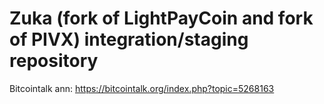 Zuka (fork of LightPayCoin and fork of PIVX) integration/staging repository
======================================

Bitcointalk ann:
https://bitcointalk.org/index.php?topic=5268163
